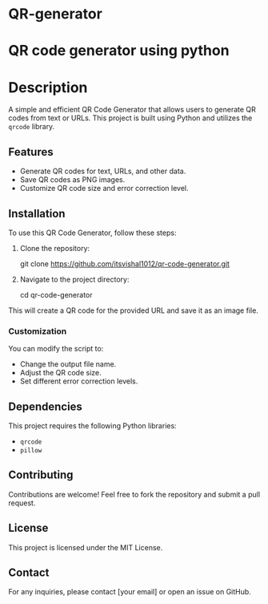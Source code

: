 # QR-generator
# QR code generator using python 

# Description
A simple and efficient QR Code Generator that allows users to generate QR codes from text or URLs. This project is built using Python and utilizes the `qrcode` library.

## Features
- Generate QR codes for text, URLs, and other data.
- Save QR codes as PNG images.
- Customize QR code size and error correction level.

## Installation

To use this QR Code Generator, follow these steps:

1. Clone the repository:
 
   git clone https://github.com/itsvishal1012/qr-code-generator.git
  
2. Navigate to the project directory:
  
   cd qr-code-generator

This will create a QR code for the provided URL and save it as an image file.

### Customization
You can modify the script to:
- Change the output file name.
- Adjust the QR code size.
- Set different error correction levels.

## Dependencies
This project requires the following Python libraries:
- `qrcode`
- `pillow`

## Contributing
Contributions are welcome! Feel free to fork the repository and submit a pull request.

## License
This project is licensed under the MIT License.

## Contact
For any inquiries, please contact [your email] or open an issue on GitHub.


